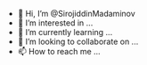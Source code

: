 - 👋 Hi, I’m @SirojiddinMadaminov
- 👀 I’m interested in ...
- 🌱 I’m currently learning ...
- 💞️ I’m looking to collaborate on ...
- 📫 How to reach me ...

<!---
SirojiddinMadaminov/SirojiddinMadaminov is a ✨ special ✨ repository because its `README.md` (this file) appears on your GitHub profile.
You can click the Preview link to take a look at your changes.
--->
